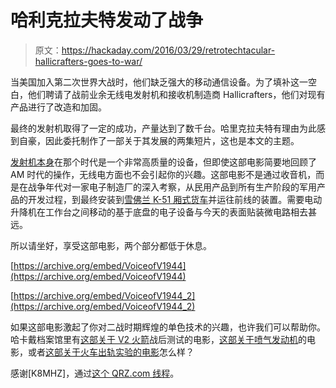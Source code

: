 # 哈利克拉夫特发动了战争

> 原文：<https://hackaday.com/2016/03/29/retrotechtacular-hallicrafters-goes-to-war/>

当美国加入第二次世界大战时，他们缺乏强大的移动通信设备。为了填补这一空白，他们聘请了战前业余无线电发射机和接收机制造商 Hallicrafters，他们对现有产品进行了改造和加固。

最终的发射机取得了一定的成功，产量达到了数千台。哈里克拉夫特有理由为此感到自豪，因此委托制作了一部关于其发展的两集短片，这也是本文的主题。

[发射机本身](https://en.wikipedia.org/wiki/BC-610)在那个时代是一个非常高质量的设备，但即使这部电影简要地回顾了 AM 时代的操作，无线电方面也不会引起你的兴趣。这部电影不是通过收音机，而是在战争年代对一家电子制造厂的深入考察，从民用产品到所有生产阶段的军用产品的开发过程，到最终安装到[雪佛兰 K-51 厢式货车](https://en.wikipedia.org/wiki/Chevrolet_G506_trucks#Versions)并运往前线的装置。需要电动升降机在工作台之间移动的基于底盘的电子设备与今天的表面贴装微电路相去甚远。

所以请坐好，享受这部电影，两个部分都低于休息。

[https://archive.org/embed/VoiceofV1944](https://archive.org/embed/VoiceofV1944)

[https://archive.org/embed/VoiceofV1944_2](https://archive.org/embed/VoiceofV1944_2)

如果这部电影激起了你对二战时期辉煌的单色技术的兴趣，也许我们可以帮助你。哈卡戴档案馆里有[这部关于 V2 火箭](http://hackaday.com/2015/04/21/retrotechtacular-stateside-assembly-and-launch-of-v-2-rockets/)战后测试的电影，[这部关于喷气发动机](http://hackaday.com/2014/11/04/retrotechtacular-the-jet-story/)的电影，或者[这部关于火车出轨实验的电影](http://hackaday.com/2014/04/22/retrotectacular-the-science-of-derailing-trains/)怎么样？

感谢[K8MHZ]，通过[这个 QRZ.com 线程](http://forums.qrz.com/index.php?threads/amateur-radio-operators-help-design-military-radio.515949/&utm_medium=twitter&utm_campaign=QRZ&utm_term=forum,+site,+RSS&utm_content=HAMRADIO)。